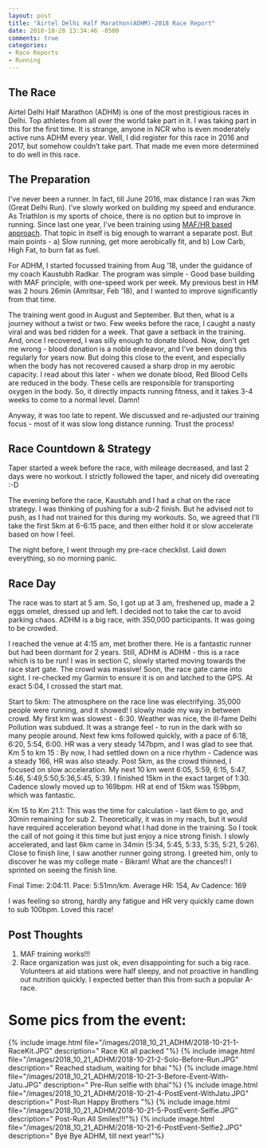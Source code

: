 ```yaml
---
layout: post
title: "Airtel Delhi Half Marathon(ADHM)-2018 Race Report"
date: 2018-10-28 13:34:46 -0500
comments: true
categories: 
- Race Reports
- Running
---
```


## The Race
Airtel Delhi Half Marathon (ADHM) is one of the most prestigious races in Delhi. Top athletes from all over the world take part in it. I was taking part in this for the first time. It is strange, anyone in NCR who is even moderately active runs ADHM every year. Well, I did register for this race in 2016 and 2017, but somehow couldn’t take part. That made me even more determined to do well in this race. 

<!--more-->

## The Preparation
I've never been a runner. In fact, till June 2016, max distance I ran was 7km (Great Delhi Run). I've slowly worked on building my speed and endurance. As Triathlon is my sports of choice, there is no option but to improve in running. 
Since last one year, I've been training using [MAF/HR based approach](https://philmaffetone.com/180-formula/). That topic in itself is big enough to warrant a separate post. But main points - a) Slow running, get more aerobically fit, and b) Low Carb, High Fat, to burn fat as fuel. 

For ADHM, I started focussed training from Aug ‘18, under the guidance of my coach Kaustubh Radkar. The program was simple - Good base building with MAF principle, with one-speed work per week. 
My previous best in HM was 2 hours 26min (Amritsar, Feb ’18), and I wanted to improve significantly from that time. 

The training went good in August and September. But then, what is a journey without a twist or two. Few weeks before the race, I caught a nasty viral and was bed ridden for a week. That gave a setback in the training. And, once I recovered, I was silly enough to donate blood. Now, don't get me wrong - blood donation is a noble endeavor, and I've been doing this regularly for years now. But doing this close to the event, and especially when the body has not recovered caused a sharp drop in my aerobic capacity. I read about this later - when we donate blood, Red Blood Cells are reduced in the body. These cells are responsible for transporting oxygen in the body. So, it directly impacts running fitness, and it takes 3-4 weeks to come to a normal level. Damn! 

Anyway, it was too late to repent. We discussed and re-adjusted our training focus - most of it was slow long distance running. Trust the process!

## Race Countdown & Strategy
Taper started a week before the race, with mileage decreased, and last 2 days were no workout. I strictly followed the taper, and nicely did overeating :-D

The evening before the race, Kaustubh and I had a chat on the race strategy. I was thinking of pushing for a sub-2 finish. But he advised not to push, as I had not trained for this during my workouts. So, we agreed that I'll take the first 5km at 6-6:15 pace, and then either hold it or slow accelerate based on how I feel. 

The night before, I went through my pre-race checklist. Laid down everything, so no morning panic. 

## Race Day
The race was to start at 5 am. So, I got up at 3 am, freshened up, made a 2 eggs omelet, dressed up and left. I decided not to take the car to avoid parking chaos. ADHM is a big race, with 350,000 participants. It was going to be crowded. 

I reached the venue at 4:15 am, met brother there. He is a fantastic runner but had been dormant for 2 years. Still,  ADHM is ADHM - this is a race which is to be run!
I was in section C, slowly started moving towards the race start gate. The crowd was massive! Soon, the race gate came into sight. I re-checked my Garmin to ensure it is on and latched to the GPS. At exact 5:04, I crossed the start mat.

Start to 5km: The atmosphere on the race line was electrifying. 35,000 people were running, and it showed! I slowly made my way in between crowd. My first km was slowest - 6:30. Weather was nice, the ill-fame Delhi Pollution was subdued. It was a strange feel - to run in the dark with so many people around. Next few kms followed quickly, with a pace of 6:18, 6:20, 5:54, 6:00. HR was a very steady 147bpm, and I was glad to see that. 
Km 5 to km 15 :  By now, I had settled down on a nice rhythm - Cadence was a steady 166, HR was also steady. Post 5km, as the crowd thinned, I focused on slow acceleration.  My next 10 km went 6:05, 5:59, 6:15, 5:47, 5:46, 5:49,5:50,5:36,5:45, 5:39. I finished 15km in the exact target of 1:30. Cadence slowly moved up to 169bpm. HR at end of 15km was 159bpm, which was fantastic. 

Km 15 to Km 21.1: This was the time for calculation - last 6km to go, and 30min remaining for sub 2. Theoretically, it was in my reach, but it would have required acceleration beyond what I had done in the training. So I took the call of not going it this time but just enjoy a nice strong finish. I slowly accelerated, and last 6km came in 34min (5:34, 5:45, 5:33, 5:35, 5:21, 5:26). Close to finish line, I saw another runner going strong. I greeted him, only to discover he was my college mate - Bikram! What are the chances!! I sprinted on seeing the finish line. 

Final Time: 2:04:11. Pace: 5:51mn/km. Average HR: 154, Av Cadence: 169

I was feeling so strong, hardly any fatigue and HR very quickly came down to sub 100bpm. Loved this race! 


## Post Thoughts
1.  MAF training works!!! 
2.  Race organization was just ok, even disappointing for such a big race. Volunteers at aid stations were half sleepy, and not proactive in handling out nutrition quickly. I expected better than this from such a popular A-race.

# Some pics from the event:

{% include image.html file="/images/2018_10_21_ADHM/2018-10-21-1-RaceKit.JPG" description=" Race Kit all packed "%}
{% include image.html file="/images/2018_10_21_ADHM/2018-10-21-2-Solo-Before-Run.JPG" description=" Reached stadium, waiting for bhai "%}
{% include image.html file="/images/2018_10_21_ADHM/2018-10-21-3-Before-Event-With-Jatu.JPG" description=" Pre-Run selfie with bhai"%}
{% include image.html file="/images/2018_10_21_ADHM/2018-10-21-4-PostEvent-WithJatu.JPG" description=" Post-Run Happy Brothers "%}
{% include image.html file="/images/2018_10_21_ADHM/2018-10-21-5-PostEvent-Selfie.JPG" description=" Post-Run All Smiles!!!"%}
{% include image.html file="/images/2018_10_21_ADHM/2018-10-21-6-PostEvent-Selfie2.JPG" description=" Bye Bye ADHM, till next year!"%}
